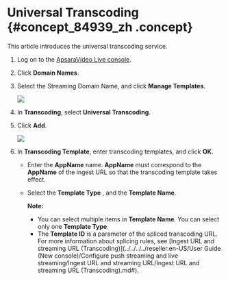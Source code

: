 # Universal Transcoding {#concept_84939_zh .concept}

This article introduces the universal transcoding service.

1.  Log on to the [ApsaraVideo Live console](https://partners-intl.aliyun.com/login-required#/live).
2.  Click **Domain Names**.
3.  Select the Streaming Domain Name, and click **Manage Templates**.

    ![](http://static-aliyun-doc.oss-cn-hangzhou.aliyuncs.com/assets/img/20698/154510424821514_en-US.png)

4.  In **Transcoding**, select **Universal Transcoding**.
5.  Click **Add**.

    ![](http://static-aliyun-doc.oss-cn-hangzhou.aliyuncs.com/assets/img/20698/154510424821515_en-US.png)

6.  In **Transcoding Template**, enter transcoding templates, and click **OK**.
    -   Enter the **AppName** name. **AppName** must correspond to the **AppName** of the ingest URL so that the transcoding template takes effect.

    -   Select the **Template Type** , and the **Template Name**.

        **Note:** 

        -   You can select multiple items in **Template Name**. You can select only one **Template Type**.
        -   The **Template ID** is a parameter of the spliced transcoding URL. For more information about splicing rules, see [Ingest URL and streaming URL \(Transcoding\)](../../../../reseller.en-US/User Guide (New console)/Configure push streaming and live streaming/Ingest URL and streaming URL/Ingest URL and streaming URL (Transcoding).md#).

